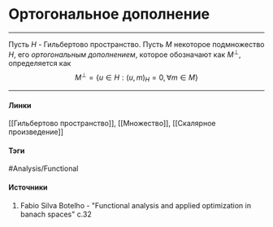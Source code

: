# Ортогональное дополнение
***
Пусть $H$ - Гильбертово пространство. Пусть $M$ некоторое подмножество $H$, его *ортогональным дополнением*, которое обозначают как $M^{\perp}$, определяется как
$$
M^{\perp}=\{u\in H:(u,m)_{H}=0,\forall m\in M \}
$$
***
#### Линки
 [[Гильбертово пространство]],
 [[Множество]],
 [[Скалярное произведение]]
#### Тэги
 #Analysis/Functional 
#### Источники
1. Fabio Silva Botelho - "Functional analysis and applied optimization in banach spaces" c.32